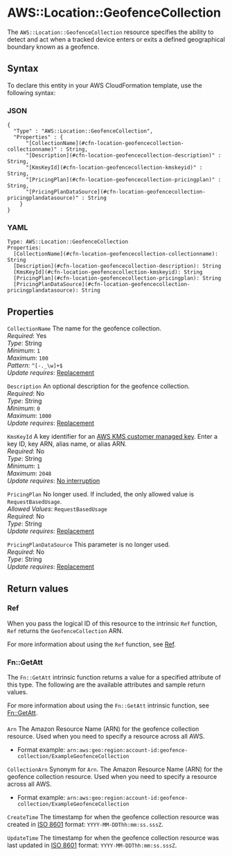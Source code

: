 # AWS::Location::GeofenceCollection<a name="aws-resource-location-geofencecollection"></a>

The `AWS::Location::GeofenceCollection` resource specifies the ability to detect and act when a tracked device enters or exits a defined geographical boundary known as a geofence\.

## Syntax<a name="aws-resource-location-geofencecollection-syntax"></a>

To declare this entity in your AWS CloudFormation template, use the following syntax:

### JSON<a name="aws-resource-location-geofencecollection-syntax.json"></a>

```
{
  "Type" : "AWS::Location::GeofenceCollection",
  "Properties" : {
      "[CollectionName](#cfn-location-geofencecollection-collectionname)" : String,
      "[Description](#cfn-location-geofencecollection-description)" : String,
      "[KmsKeyId](#cfn-location-geofencecollection-kmskeyid)" : String,
      "[PricingPlan](#cfn-location-geofencecollection-pricingplan)" : String,
      "[PricingPlanDataSource](#cfn-location-geofencecollection-pricingplandatasource)" : String
    }
}
```

### YAML<a name="aws-resource-location-geofencecollection-syntax.yaml"></a>

```
Type: AWS::Location::GeofenceCollection
Properties: 
  [CollectionName](#cfn-location-geofencecollection-collectionname): String
  [Description](#cfn-location-geofencecollection-description): String
  [KmsKeyId](#cfn-location-geofencecollection-kmskeyid): String
  [PricingPlan](#cfn-location-geofencecollection-pricingplan): String
  [PricingPlanDataSource](#cfn-location-geofencecollection-pricingplandatasource): String
```

## Properties<a name="aws-resource-location-geofencecollection-properties"></a>

`CollectionName`  <a name="cfn-location-geofencecollection-collectionname"></a>
The name for the geofence collection\.  
*Required*: Yes  
*Type*: String  
*Minimum*: `1`  
*Maximum*: `100`  
*Pattern*: `^[-._\w]+$`  
*Update requires*: [Replacement](https://docs.aws.amazon.com/AWSCloudFormation/latest/UserGuide/using-cfn-updating-stacks-update-behaviors.html#update-replacement)

`Description`  <a name="cfn-location-geofencecollection-description"></a>
An optional description for the geofence collection\.  
*Required*: No  
*Type*: String  
*Minimum*: `0`  
*Maximum*: `1000`  
*Update requires*: [Replacement](https://docs.aws.amazon.com/AWSCloudFormation/latest/UserGuide/using-cfn-updating-stacks-update-behaviors.html#update-replacement)

`KmsKeyId`  <a name="cfn-location-geofencecollection-kmskeyid"></a>
A key identifier for an [AWS KMS customer managed key](https://docs.aws.amazon.com/kms/latest/developerguide/create-keys.html)\. Enter a key ID, key ARN, alias name, or alias ARN\.  
*Required*: No  
*Type*: String  
*Minimum*: `1`  
*Maximum*: `2048`  
*Update requires*: [No interruption](https://docs.aws.amazon.com/AWSCloudFormation/latest/UserGuide/using-cfn-updating-stacks-update-behaviors.html#update-no-interrupt)

`PricingPlan`  <a name="cfn-location-geofencecollection-pricingplan"></a>
No longer used\. If included, the only allowed value is `RequestBasedUsage`\.  
*Allowed Values*: `RequestBasedUsage`  
*Required*: No  
*Type*: String  
*Update requires*: [Replacement](https://docs.aws.amazon.com/AWSCloudFormation/latest/UserGuide/using-cfn-updating-stacks-update-behaviors.html#update-replacement)

`PricingPlanDataSource`  <a name="cfn-location-geofencecollection-pricingplandatasource"></a>
This parameter is no longer used\.  
*Required*: No  
*Type*: String  
*Update requires*: [Replacement](https://docs.aws.amazon.com/AWSCloudFormation/latest/UserGuide/using-cfn-updating-stacks-update-behaviors.html#update-replacement)

## Return values<a name="aws-resource-location-geofencecollection-return-values"></a>

### Ref<a name="aws-resource-location-geofencecollection-return-values-ref"></a>

When you pass the logical ID of this resource to the intrinsic `Ref` function, `Ref` returns the `GeofenceCollection` ARN\.

For more information about using the `Ref` function, see [Ref](https://docs.aws.amazon.com/AWSCloudFormation/latest/UserGuide/intrinsic-function-reference-ref.html)\.

### Fn::GetAtt<a name="aws-resource-location-geofencecollection-return-values-fn--getatt"></a>

The `Fn::GetAtt` intrinsic function returns a value for a specified attribute of this type\. The following are the available attributes and sample return values\.

For more information about using the `Fn::GetAtt` intrinsic function, see [Fn::GetAtt](https://docs.aws.amazon.com/AWSCloudFormation/latest/UserGuide/intrinsic-function-reference-getatt.html)\.

#### <a name="aws-resource-location-geofencecollection-return-values-fn--getatt-fn--getatt"></a>

`Arn`  <a name="Arn-fn::getatt"></a>
The Amazon Resource Name \(ARN\) for the geofence collection resource\. Used when you need to specify a resource across all AWS\.  
+ Format example: `arn:aws:geo:region:account-id:geofence-collection/ExampleGeofenceCollection`

`CollectionArn`  <a name="CollectionArn-fn::getatt"></a>
Synonym for `Arn`\. The Amazon Resource Name \(ARN\) for the geofence collection resource\. Used when you need to specify a resource across all AWS\.  
+ Format example: `arn:aws:geo:region:account-id:geofence-collection/ExampleGeofenceCollection`

`CreateTime`  <a name="CreateTime-fn::getatt"></a>
The timestamp for when the geofence collection resource was created in [ISO 8601](https://www.iso.org/iso-8601-date-and-time-format.html) format: `YYYY-MM-DDThh:mm:ss.sssZ`\.

`UpdateTime`  <a name="UpdateTime-fn::getatt"></a>
The timestamp for when the geofence collection resource was last updated in [ISO 8601](https://www.iso.org/iso-8601-date-and-time-format.html) format: `YYYY-MM-DDThh:mm:ss.sssZ`\.